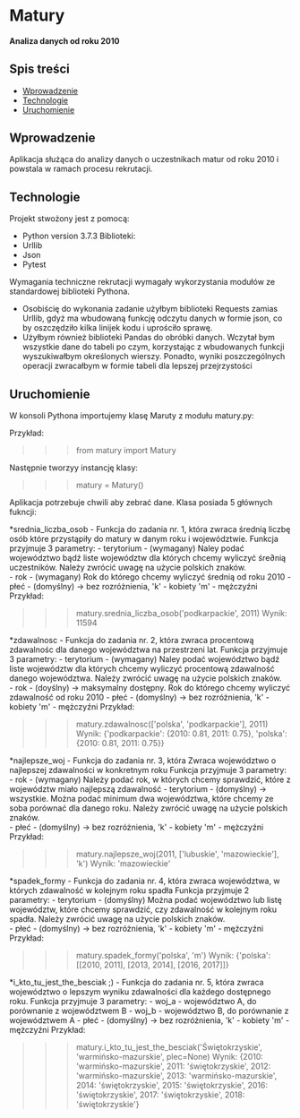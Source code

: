 # Matury 
#### Analiza danych od roku 2010

## Spis treści
* [Wprowadzenie](#wprowadzenie)
* [Technologie](#technologie)
* [Uruchomienie](#uruchomienie)

## Wprowadzenie
Aplikacja służąca do analizy danych o uczestnikach matur od roku 2010 i powstala w ramach procesu rekrutacji.

## Technologie
Projekt stwożony jest z pomocą:
* Python version 3.7.3
Biblioteki:
* Urllib
* Json
* Pytest

Wymagania techniczne rekrutacji wymagały wykorzystania modułów ze standardowej biblioteki Pythona.
- Osobiścię do wykonania zadanie użyłbym biblioteki Requests zamias Urllib, gdyż ma wbudowaną funkcję odczytu danych 
w formie json, co by oszczędziło kilka linijek kodu i uprościło sprawę.
- Użyłbym również biblioteki Pandas do obróbki danych. Wczytał bym wszystkie dane do tabeli po czym, korzystając
z wbudowanych funkcji wyszukiwałbym określonych wierszy. Ponadto, wyniki poszczególnych operacji zwracałbym w formie 
tabeli dla lepszej przejrzystości

## Uruchomienie

W konsoli Pythona importujemy klasę Maruty z modułu matury.py:

Przykład:

>>>from matury import Matury

Następnie tworzyy instancję klasy:

>>>matury = Matury()

Aplikacja potrzebuje chwili aby zebrać dane.
Klasa posiada 5 głównych fukncji:

*srednia_liczba_osob - Funkcja do zadania nr. 1, która zwraca średnią liczbę osób które przystąpiły do 
                        matury w danym roku i województwie.
    Funkcja przyjmuje 3 parametry:
        - terytorium - (wymagany) Naley podać województwo bądź liste województw dla których chcemy 
                        wyliczyć śre∂nią uczestników. Należy zwrócić uwagę na użycie polskich znaków.   
        - rok - (wymagany) Rok do którego chcemy wyliczyć średnią od roku 2010
        - płeć - (domyślny) -> bez rozróżnienia,
                'k' - kobiety
                'm' - mężczyźni
Przykład:
>>>matury.srednia_liczba_osob('podkarpackie', 2011)
Wynik:
>>>11594
        
*zdawalnosc - Funkcja do zadania nr. 2, która zwraca procentową zdawalnośc dla danego województwa 
                na przestrzeni lat. 
    Funkcja przyjmuje 3 parametry:
        - terytorium - (wymagany) Naley podać województwo bądź liste województw dla których chcemy 
                        wyliczyć procentową zdawalność danego województwa. Należy zwrócić uwagę 
                        na użycie polskich znaków.   
        - rok - (doyślny) -> maksymalny dostępny. Rok do którego chcemy wyliczyć zdawalność od roku 2010
        - płeć - (domyślny) -> bez rozróżnienia,
                'k' - kobiety
                'm' - mężczyźni
Przykład:
>>>matury.zdawalnosc(['polska', 'podkarpackie'], 2011)
Wynik:
>>>{'podkarpackie': {2010: 0.81, 
                     2011: 0.75}, 
    'polska': {2010: 0.81, 
               2011: 0.75}}
                    
*najlepsze_woj - Funkcja do zadania nr. 3, która Zwraca województwo o najlepszej zdawalności w konkretnym roku
    Funkcja przyjmuje 3 parametry:
        - rok - (wymagany) Należy podać rok, w których chcemy sprawdzić, które z województw miało najlepszą zdawalność
        - terytorium - (domyślny) -> wszystkie. Można podać minimum dwa województwa, które chcemy ze soba porównać dla 
                        danego roku. Należy zwrócić uwagę na użycie polskich znaków.  
        - płeć - (domyślny) -> bez rozróżnienia,
                'k' - kobiety
                'm' - mężczyźni
Przykład:
>>>matury.najlepsze_woj(2011, ['lubuskie', 'mazowieckie'], 'k')
Wynik:
>>>'mazowieckie'
        
*spadek_formy - Funkcja do zadania nr. 4, która zwraca województwa, w których zdawalność w kolejnym roku spadła
    Funkcja przyjmuje 2 parametry:
        - terytorium - (domyślny) Można podać województwo lub listę województw, które chcemy sprawdzić, czy zdawalność
                        w kolejnym roku spadła. Należy zwrócić uwagę na użycie polskich znaków.  
        - płeć - (domyślny) -> bez rozróżnienia,
                'k' - kobiety
                'm' - mężczyźni
 Przykład:
 >>>matury.spadek_formy('polska', 'm')
 Wynik:
 >>>{'polska': [[2010, 2011], 
                [2013, 2014], 
                [2016, 2017]]}
         
*i_kto_tu_jest_the_besciak ;) - Funkcja do zadania nr. 5, która zwraca województwo o lepszym wyniku zdawalności dla 
                                każdego dostępnego roku.
    Funkcja przyjmuje 3 parametry:
        - woj_a - województwo A, do porównanie z województwem B
        - woj_b - województwo B, do porównanie z województwem A
        - płeć - (domyślny) -> bez rozróżnienia,
                'k' - kobiety
                'm' - mężczyźni
Przykład:
>>>matury.i_kto_tu_jest_the_besciak('Świętokrzyskie', 'warmińsko-mazurskie', plec=None)
Wynik:
>>>{2010: 'warmińsko-mazurskie',
    2011: 'świętokrzyskie',
    2012: 'warmińsko-mazurskie',
    2013: 'warmińsko-mazurskie',
    2014: 'świętokrzyskie',
    2015: 'świętokrzyskie',
    2016: 'świętokrzyskie',
    2017: 'świętokrzyskie',
    2018: 'świętokrzyskie'}
        

